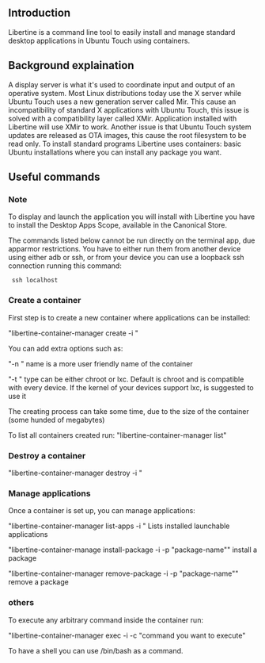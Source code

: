 ## Introduction

Libertine is a command line tool to easily install and manage standard desktop applications in Ubuntu Touch using containers.

## Background explaination

A display server is what it's used to coordinate input and output of an operative system. Most Linux distributions today use the X server while Ubuntu Touch uses a new generation server called Mir. This cause an incompatibility of standard X applications with Ubuntu Touch, this issue is solved with a compatibility layer called XMir. Application installed with Libertine will use XMir to work. Another issue is that Ubuntu Touch system updates are released as OTA images, this cause the root filesystem to be read only. To install standard programs Libertine uses containers: basic Ubuntu installations where you can install any package you want.

## Useful commands

### Note

To display and launch the application you will install with Libertine you have to install the Desktop Apps Scope, available in the Canonical Store.

The commands listed below cannot be run directly on the terminal app, due apparmor restrictions. You have to either run them from another device using either adb or ssh, or from your device you can use a loopback ssh connection running this command:

<code> ssh localhost </code>

### Create a container

First step is to create a new container where applications can be installed:

"libertine-container-manager create -i <container-identifier>"

You can add extra options such as:

"-n <name>" name is a more user friendly name of the container

"-t <type>" type can be either chroot or lxc. Default is chroot and is compatible with every device. If the kernel of your devices support lxc, is suggested to use it

The creating process can take some time, due to the size of the container (some hunded of megabytes)

To list all containers created run:
"libertine-container-manager list"

### Destroy a container
"libertine-container-manager destroy -i <container-identifier>"

### Manage applications

Once a container is set up, you can manage applications:

"libertine-container-manager list-apps -i <container-id>" Lists installed launchable applications

"libertine-container-manage install-package -i <container-id> -p "package-name"" install a package

"libertine-container-manager remove-package -i <container-id> -p "package-name"" remove a package

### others

To execute any arbitrary command inside the container run:

"libertine-container-manager exec -i <container-id> -c "command you want to execute"

To have a shell you can use /bin/bash as a command.
